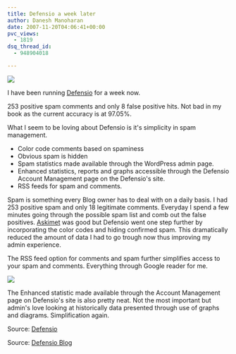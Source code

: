 ```yaml
---
title: Defensio a week later
author: Danesh Manoharan
date: 2007-11-20T04:06:41+00:00
pvc_views:
  - 1819
dsq_thread_id:
  - 948904018

---
```

![](http://img156.imageshack.us/img156/9283/derfensiobanneryv1.jpg)

I have been running [Defensio][1] for a week now.

253 positive spam comments and only 8 false positive hits. Not bad in my book as the current accuracy is at 97.05%.

What I seem to be loving about Defensio is it's simplicity in spam management.

  * Color code comments based on spaminess
  * Obvious spam is hidden
  * Spam statistics made available through the WordPress admin page.
  * Enhanced statistics, reports and graphs accessible through the Defensio Account Management page on the Defensio's site.
  * RSS feeds for spam and comments.

Spam is something every Blog owner has to deal with on a daily basis. I had 253 positive spam and only 18 legitimate comments. Everyday I spend a few minutes going through the possible spam list and comb out the false positives. [Askimet][2] was good but Defensio went one step further by incorporating the color codes and hiding confirmed spam. This dramatically reduced the amount of data I had to go trough now thus improving my admin experience.

The RSS feed option for comments and spam further simplifies access to your spam and comments. Everything through Google reader for me.

[![][3]][4]

The Enhanced statistic made available through the Account Management page on Defensio's site is also pretty neat. Not the most important but admin's love looking at historically data presented through use of graphs and diagrams. Simplification again.

Source: [Defensio][1]

Source: [Defensio Blog][5]

 [1]: http://defensio.com/
 [2]: http://akismet.com/
 [3]: http://img510.imageshack.us/img510/2087/defensioadminkv5.th.png
 [4]: http://img510.imageshack.us/img510/2087/defensioadminkv5.png
 [5]: http://blog.defensio.com/